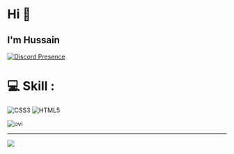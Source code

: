 # Hi 👋 
## I'm Hussain 

[![Discord Presence](https://lanyard.cnrad.dev/api/906845963086340126?showDisplayName=true&borderRadius=30px&bg=0F0F0F)](https://discord.com/users/906845963086340126)

# 💻 Skill :
![CSS3](https://img.shields.io/badge/css3-%231572B6.svg?style=for-the-badge&logo=css3&logoColor=white) ![HTML5](https://img.shields.io/badge/html5-%23E34F26.svg?style=for-the-badge&logo=html5&logoColor=white)

<img src="https://github-readme-stats.vercel.app/api/top-langs?username=Hussain96o&show_icons=true&locale=en&layout=compact&theme=chartreuse-dark" alt="ovi" />

---
[![](https://visitcount.itsvg.in/api?id=Hussain96o&icon=10&color=1)](https://visitcount.itsvg.in)

